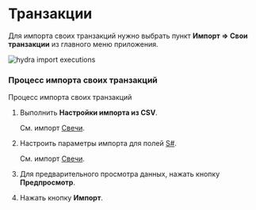# Транзакции

Для импорта своих транзакций нужно выбрать пункт **Импорт \=\> Свои транзакции** из главного меню приложения.

![hydra import executions](~/images/hydra_import_executions.png)

### Процесс импорта своих транзакций

Процесс импорта своих транзакций

1. Выполнить **Настройки импорта из CSV**.

   См. импорт [Свечи](HydraImportCandles.md).
2. Настроить параметры импорта для полей [S\#](StockSharpAbout.md).

   См. импорт [Свечи](HydraImportCandles.md).
3. Для предварительного просмотра данных, нажать кнопку **Предпросмотр**.
4. Нажать кнопку **Импорт**.
